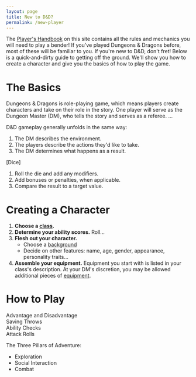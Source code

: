 ```yaml
---
layout: page
title: New to D&D?
permalink: /new-player
---
```


The [Player's Handbook](./phb) on this site contains all the rules and mechanics you will need to play a bender! If you've played Dungeons & Dragons before, most of these will be familiar to you. If you're new to D&D, don't fret! Below is a quick-and-dirty guide to getting off the ground. We'll show you how to create a character and give you the basics of how to play the game.

# The Basics

Dungeons & Dragons is role-playing game, which means players create characters and take on their role in the story. One player will serve as the Dungeon Master (DM), who tells the story and serves as a referee. ...

D&D gameplay generally unfolds in the same way:
1. The DM describes the environment.
1. The players describe the actions they'd like to take.
1. The DM determines what happens as a result.

[Dice]

1. Roll the die and add any modifiers.
1. Add bonuses or penalties, when applicable.
1. Compare the result to a target value.

# Creating a Character

1. **Choose a <a target="_blank" href="./phb/classes">class</a>.**
1. **Determine your ability scores.** Roll...
1. **Flesh out your character.**
    - Choose a <a target="_blank" href="./phb/backgrounds">background</a>
    - Decide on other features: name, age, gender, appearance, personality traits...
1. **Assemble your equipment.** Equipment you start with is listed in your class's description. At your DM's discretion, you may be allowed additional pieces of <a target="_blank" href="./phb/equipment">equipment</a>.

# How to Play

Advantage and Disadvantage  
Saving Throws  
Ability Checks  
Attack Rolls  

The Three Pillars of Adventure:
- Exploration
- Social Interaction
- Combat